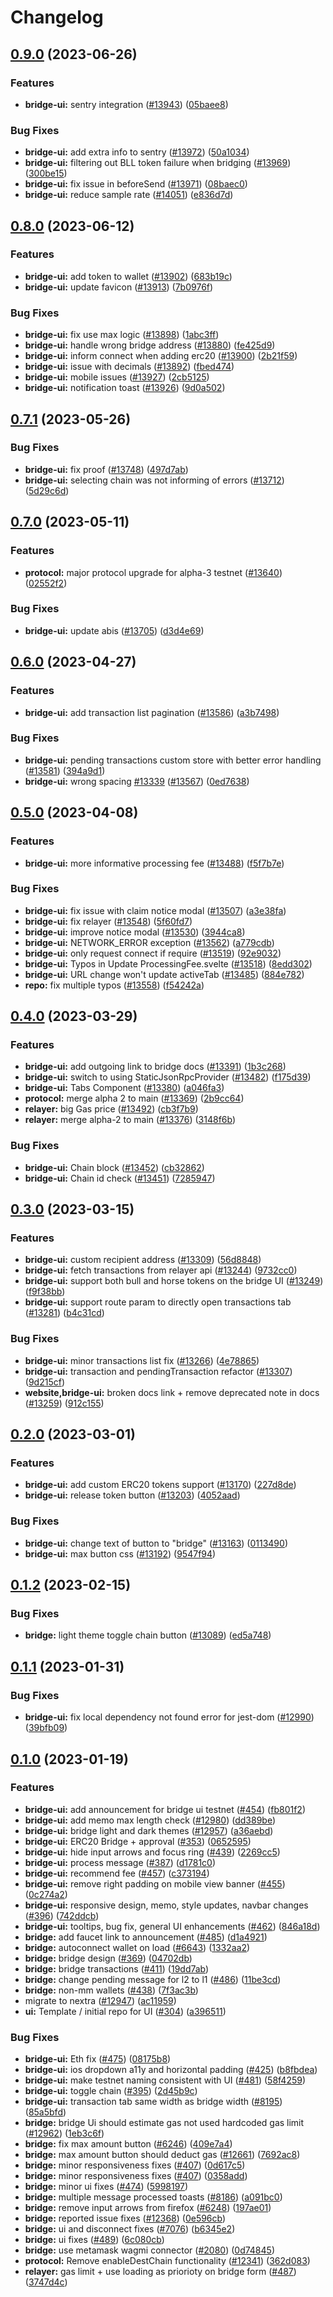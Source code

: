 # Changelog

## [0.9.0](https://github.com/wyzth_zkevmxyz/wyzth_zkevm-mono/compare/bridge-ui-v0.8.0...bridge-ui-v0.9.0) (2023-06-26)


### Features

* **bridge-ui:** sentry integration ([#13943](https://github.com/wyzth_zkevmxyz/wyzth_zkevm-mono/issues/13943)) ([05baee8](https://github.com/wyzth_zkevmxyz/wyzth_zkevm-mono/commit/05baee8ca113b607f89c3cc25354768c8d368b46))


### Bug Fixes

* **bridge-ui:** add extra info to sentry ([#13972](https://github.com/wyzth_zkevmxyz/wyzth_zkevm-mono/issues/13972)) ([50a1034](https://github.com/wyzth_zkevmxyz/wyzth_zkevm-mono/commit/50a1034812ded4ed890f9859fc603bfc801dcdc3))
* **bridge-ui:** filtering out BLL token failure when bridging ([#13969](https://github.com/wyzth_zkevmxyz/wyzth_zkevm-mono/issues/13969)) ([300be15](https://github.com/wyzth_zkevmxyz/wyzth_zkevm-mono/commit/300be15d3fdcdc9297a7b28427cfcdc905991306))
* **bridge-ui:** fix issue in beforeSend ([#13971](https://github.com/wyzth_zkevmxyz/wyzth_zkevm-mono/issues/13971)) ([08baec0](https://github.com/wyzth_zkevmxyz/wyzth_zkevm-mono/commit/08baec00cfdc235c0baf3d139a8a62df6e34e914))
* **bridge-ui:** reduce sample rate ([#14051](https://github.com/wyzth_zkevmxyz/wyzth_zkevm-mono/issues/14051)) ([e836d7d](https://github.com/wyzth_zkevmxyz/wyzth_zkevm-mono/commit/e836d7da3fdd11e443618af15318b1d93bca117e))

## [0.8.0](https://github.com/wyzth_zkevmxyz/wyzth_zkevm-mono/compare/bridge-ui-v0.7.1...bridge-ui-v0.8.0) (2023-06-12)


### Features

* **bridge-ui:** add token to wallet ([#13902](https://github.com/wyzth_zkevmxyz/wyzth_zkevm-mono/issues/13902)) ([683b19c](https://github.com/wyzth_zkevmxyz/wyzth_zkevm-mono/commit/683b19cab30bf8c9c713e889f969336e04641187))
* **bridge-ui:** update favicon ([#13913](https://github.com/wyzth_zkevmxyz/wyzth_zkevm-mono/issues/13913)) ([7b0976f](https://github.com/wyzth_zkevmxyz/wyzth_zkevm-mono/commit/7b0976fb7239826acc178b209126624634e90548))


### Bug Fixes

* **bridge-ui:** fix use max logic ([#13898](https://github.com/wyzth_zkevmxyz/wyzth_zkevm-mono/issues/13898)) ([1abc3ff](https://github.com/wyzth_zkevmxyz/wyzth_zkevm-mono/commit/1abc3ff1a83b8a87f3e40c498065743e40b4dfff))
* **bridge-ui:** handle wrong bridge address ([#13880](https://github.com/wyzth_zkevmxyz/wyzth_zkevm-mono/issues/13880)) ([fe425d9](https://github.com/wyzth_zkevmxyz/wyzth_zkevm-mono/commit/fe425d90d39665ceaca7d6d5ca1b13e5369ebed5))
* **bridge-ui:** inform connect when adding erc20 ([#13900](https://github.com/wyzth_zkevmxyz/wyzth_zkevm-mono/issues/13900)) ([2b21f59](https://github.com/wyzth_zkevmxyz/wyzth_zkevm-mono/commit/2b21f59b1171fcedfafb03cddadc5d950cf4c754))
* **bridge-ui:** issue with decimals ([#13892](https://github.com/wyzth_zkevmxyz/wyzth_zkevm-mono/issues/13892)) ([fbed474](https://github.com/wyzth_zkevmxyz/wyzth_zkevm-mono/commit/fbed4746ec3c75972dca95238569af2a7054a5a1))
* **bridge-ui:** mobile issues ([#13927](https://github.com/wyzth_zkevmxyz/wyzth_zkevm-mono/issues/13927)) ([2cb5125](https://github.com/wyzth_zkevmxyz/wyzth_zkevm-mono/commit/2cb51255ee44ba49d1e2444f2d56433807dda81e))
* **bridge-ui:** notification toast ([#13926](https://github.com/wyzth_zkevmxyz/wyzth_zkevm-mono/issues/13926)) ([9d0a502](https://github.com/wyzth_zkevmxyz/wyzth_zkevm-mono/commit/9d0a502171669258ded67c8d5a3387c98c8c52e0))

## [0.7.1](https://github.com/wyzth_zkevmxyz/wyzth_zkevm-mono/compare/bridge-ui-v0.7.0...bridge-ui-v0.7.1) (2023-05-26)


### Bug Fixes

* **bridge-ui:** fix proof ([#13748](https://github.com/wyzth_zkevmxyz/wyzth_zkevm-mono/issues/13748)) ([497d7ab](https://github.com/wyzth_zkevmxyz/wyzth_zkevm-mono/commit/497d7abd895bbda2b60311d48bca5ebe3d9755c6))
* **bridge-ui:** selecting chain was not informing of errors ([#13712](https://github.com/wyzth_zkevmxyz/wyzth_zkevm-mono/issues/13712)) ([5d29c6d](https://github.com/wyzth_zkevmxyz/wyzth_zkevm-mono/commit/5d29c6d06d4a7b24ef31d18c38e7f1941c322215))

## [0.7.0](https://github.com/wyzth_zkevmxyz/wyzth_zkevm-mono/compare/bridge-ui-v0.6.0...bridge-ui-v0.7.0) (2023-05-11)


### Features

* **protocol:** major protocol upgrade for alpha-3 testnet ([#13640](https://github.com/wyzth_zkevmxyz/wyzth_zkevm-mono/issues/13640)) ([02552f2](https://github.com/wyzth_zkevmxyz/wyzth_zkevm-mono/commit/02552f2aa001893d326062ce627004c61b46cd26))


### Bug Fixes

* **bridge-ui:** update abis ([#13705](https://github.com/wyzth_zkevmxyz/wyzth_zkevm-mono/issues/13705)) ([d3d4e69](https://github.com/wyzth_zkevmxyz/wyzth_zkevm-mono/commit/d3d4e693176b8df1dcdd7321c30d66222121a05b))

## [0.6.0](https://github.com/wyzth_zkevmxyz/wyzth_zkevm-mono/compare/bridge-ui-v0.5.0...bridge-ui-v0.6.0) (2023-04-27)


### Features

* **bridge-ui:** add transaction list pagination ([#13586](https://github.com/wyzth_zkevmxyz/wyzth_zkevm-mono/issues/13586)) ([a3b7498](https://github.com/wyzth_zkevmxyz/wyzth_zkevm-mono/commit/a3b7498a89576a5aac4c2cd5581d8ce4d457b718))


### Bug Fixes

* **bridge-ui:** pending transactions custom store with better error handling ([#13581](https://github.com/wyzth_zkevmxyz/wyzth_zkevm-mono/issues/13581)) ([394a9d1](https://github.com/wyzth_zkevmxyz/wyzth_zkevm-mono/commit/394a9d188da5a6bc8e2ffdd80121cb18471b3f08))
* **bridge-ui:** wrong spacing [#13339](https://github.com/wyzth_zkevmxyz/wyzth_zkevm-mono/issues/13339) ([#13567](https://github.com/wyzth_zkevmxyz/wyzth_zkevm-mono/issues/13567)) ([0ed7638](https://github.com/wyzth_zkevmxyz/wyzth_zkevm-mono/commit/0ed7638d8820feb22c36cc39a35cef7fea12224d))

## [0.5.0](https://github.com/wyzth_zkevmxyz/wyzth_zkevm-mono/compare/bridge-ui-v0.4.0...bridge-ui-v0.5.0) (2023-04-08)


### Features

* **bridge-ui:** more informative processing fee ([#13488](https://github.com/wyzth_zkevmxyz/wyzth_zkevm-mono/issues/13488)) ([f5f7b7e](https://github.com/wyzth_zkevmxyz/wyzth_zkevm-mono/commit/f5f7b7ee2a99ec940a73e263fb12e9378d139734))


### Bug Fixes

* **bridge-ui:** fix issue with claim notice modal ([#13507](https://github.com/wyzth_zkevmxyz/wyzth_zkevm-mono/issues/13507)) ([a3e38fa](https://github.com/wyzth_zkevmxyz/wyzth_zkevm-mono/commit/a3e38faff37f01669e6be6878d35431cb24e40bb))
* **bridge-ui:** fix relayer ([#13548](https://github.com/wyzth_zkevmxyz/wyzth_zkevm-mono/issues/13548)) ([5f60fd7](https://github.com/wyzth_zkevmxyz/wyzth_zkevm-mono/commit/5f60fd711c71ead82c7c147b4ff8dd12eab02c43))
* **bridge-ui:** improve notice modal ([#13530](https://github.com/wyzth_zkevmxyz/wyzth_zkevm-mono/issues/13530)) ([3944ca8](https://github.com/wyzth_zkevmxyz/wyzth_zkevm-mono/commit/3944ca8bc5282c2ab0c4b11b2bb1b5f102329d59))
* **bridge-ui:** NETWORK_ERROR exception ([#13562](https://github.com/wyzth_zkevmxyz/wyzth_zkevm-mono/issues/13562)) ([a779cdb](https://github.com/wyzth_zkevmxyz/wyzth_zkevm-mono/commit/a779cdb3433ea6cc2e0d203cecebde3d9c121f5a))
* **bridge-ui:** only request connect if require ([#13519](https://github.com/wyzth_zkevmxyz/wyzth_zkevm-mono/issues/13519)) ([92e9032](https://github.com/wyzth_zkevmxyz/wyzth_zkevm-mono/commit/92e9032e88fb997db5e9e9801089671604f0a9bc))
* **bridge-ui:** Typos in Update ProcessingFee.svelte ([#13518](https://github.com/wyzth_zkevmxyz/wyzth_zkevm-mono/issues/13518)) ([8edd302](https://github.com/wyzth_zkevmxyz/wyzth_zkevm-mono/commit/8edd302fc2ea0764c3fb96bbcc2454f154556167))
* **bridge-ui:** URL change won't update activeTab ([#13485](https://github.com/wyzth_zkevmxyz/wyzth_zkevm-mono/issues/13485)) ([884e782](https://github.com/wyzth_zkevmxyz/wyzth_zkevm-mono/commit/884e78283d8f98f20b15ff7e3e5e371df30fcd13))
* **repo:** fix multiple typos ([#13558](https://github.com/wyzth_zkevmxyz/wyzth_zkevm-mono/issues/13558)) ([f54242a](https://github.com/wyzth_zkevmxyz/wyzth_zkevm-mono/commit/f54242aa95e5c5563f8f0a7f9af0a1eab20ab67b))

## [0.4.0](https://github.com/wyzth_zkevmxyz/wyzth_zkevm-mono/compare/bridge-ui-v0.3.0...bridge-ui-v0.4.0) (2023-03-29)


### Features

* **bridge-ui:** add outgoing link to bridge docs ([#13391](https://github.com/wyzth_zkevmxyz/wyzth_zkevm-mono/issues/13391)) ([1b3c268](https://github.com/wyzth_zkevmxyz/wyzth_zkevm-mono/commit/1b3c268fb15f9a9e6be8ebc83d588ed4279237ff))
* **bridge-ui:** switch to using StaticJsonRpcProvider ([#13482](https://github.com/wyzth_zkevmxyz/wyzth_zkevm-mono/issues/13482)) ([f175d39](https://github.com/wyzth_zkevmxyz/wyzth_zkevm-mono/commit/f175d3955e4d37e05f7bc3ba7e479dc257944876))
* **bridge-ui:** Tabs Component ([#13380](https://github.com/wyzth_zkevmxyz/wyzth_zkevm-mono/issues/13380)) ([a046fa3](https://github.com/wyzth_zkevmxyz/wyzth_zkevm-mono/commit/a046fa3907efa85482bd9bce60de44ea2253be55))
* **protocol:** merge alpha 2 to main ([#13369](https://github.com/wyzth_zkevmxyz/wyzth_zkevm-mono/issues/13369)) ([2b9cc64](https://github.com/wyzth_zkevmxyz/wyzth_zkevm-mono/commit/2b9cc6466509372f35109b48c00948d2234b0d59))
* **relayer:** big Gas price ([#13492](https://github.com/wyzth_zkevmxyz/wyzth_zkevm-mono/issues/13492)) ([cb3f7b9](https://github.com/wyzth_zkevmxyz/wyzth_zkevm-mono/commit/cb3f7b9529addc25fe4d3067f2e2c3da3ae1b2bf))
* **relayer:** merge alpha-2 to main ([#13376](https://github.com/wyzth_zkevmxyz/wyzth_zkevm-mono/issues/13376)) ([3148f6b](https://github.com/wyzth_zkevmxyz/wyzth_zkevm-mono/commit/3148f6ba955e1b3918289332d2ee30f139edea8b))


### Bug Fixes

* **bridge-ui:** Chain block ([#13452](https://github.com/wyzth_zkevmxyz/wyzth_zkevm-mono/issues/13452)) ([cb32862](https://github.com/wyzth_zkevmxyz/wyzth_zkevm-mono/commit/cb3286270c2a106b1492a78745b64b1b7dcc5ccf))
* **bridge-ui:** Chain id check ([#13451](https://github.com/wyzth_zkevmxyz/wyzth_zkevm-mono/issues/13451)) ([7285947](https://github.com/wyzth_zkevmxyz/wyzth_zkevm-mono/commit/7285947a4e7a183ecad4555705b8d9eeb5de4341))

## [0.3.0](https://github.com/wyzth_zkevmxyz/wyzth_zkevm-mono/compare/bridge-ui-v0.2.0...bridge-ui-v0.3.0) (2023-03-15)

### Features

- **bridge-ui:** custom recipient address ([#13309](https://github.com/wyzth_zkevmxyz/wyzth_zkevm-mono/issues/13309)) ([56d8848](https://github.com/wyzth_zkevmxyz/wyzth_zkevm-mono/commit/56d884812b3f12a52895bc666cb25e6edbe6eba0))
- **bridge-ui:** fetch transactions from relayer api ([#13244](https://github.com/wyzth_zkevmxyz/wyzth_zkevm-mono/issues/13244)) ([9732cc0](https://github.com/wyzth_zkevmxyz/wyzth_zkevm-mono/commit/9732cc084ed99196a4cd2ccedf9187af4d289ed6))
- **bridge-ui:** support both bull and horse tokens on the bridge UI ([#13249](https://github.com/wyzth_zkevmxyz/wyzth_zkevm-mono/issues/13249)) ([f9f38bb](https://github.com/wyzth_zkevmxyz/wyzth_zkevm-mono/commit/f9f38bb075c02c7976e0d04c84e4b8b5ac255644))
- **bridge-ui:** support route param to directly open transactions tab ([#13281](https://github.com/wyzth_zkevmxyz/wyzth_zkevm-mono/issues/13281)) ([b4c31cd](https://github.com/wyzth_zkevmxyz/wyzth_zkevm-mono/commit/b4c31cd8566b834cbf83a434c705fb281d375d12))

### Bug Fixes

- **bridge-ui:** minor transactions list fix ([#13266](https://github.com/wyzth_zkevmxyz/wyzth_zkevm-mono/issues/13266)) ([4e78865](https://github.com/wyzth_zkevmxyz/wyzth_zkevm-mono/commit/4e788655ebd508eca3e1665ecb50f3010d2f51af))
- **bridge-ui:** transaction and pendingTransaction refactor ([#13307](https://github.com/wyzth_zkevmxyz/wyzth_zkevm-mono/issues/13307)) ([9d215cf](https://github.com/wyzth_zkevmxyz/wyzth_zkevm-mono/commit/9d215cfe5ac6863405390444672a1e70e7501032))
- **website,bridge-ui:** broken docs link + remove deprecated note in docs ([#13259](https://github.com/wyzth_zkevmxyz/wyzth_zkevm-mono/issues/13259)) ([912c155](https://github.com/wyzth_zkevmxyz/wyzth_zkevm-mono/commit/912c15595d7b0e3e2b4ec62fbcebeaf9dbc9db66))

## [0.2.0](https://github.com/wyzth_zkevmxyz/wyzth_zkevm-mono/compare/bridge-ui-v0.1.2...bridge-ui-v0.2.0) (2023-03-01)

### Features

- **bridge-ui:** add custom ERC20 tokens support ([#13170](https://github.com/wyzth_zkevmxyz/wyzth_zkevm-mono/issues/13170)) ([227d8de](https://github.com/wyzth_zkevmxyz/wyzth_zkevm-mono/commit/227d8de30c10a2d84d0fb390b3709b32d0aee8b8))
- **bridge-ui:** release token button ([#13203](https://github.com/wyzth_zkevmxyz/wyzth_zkevm-mono/issues/13203)) ([4052aad](https://github.com/wyzth_zkevmxyz/wyzth_zkevm-mono/commit/4052aadd01b75611be3e9b50970aeb649f2de34b))

### Bug Fixes

- **bridge-ui:** change text of button to "bridge" ([#13163](https://github.com/wyzth_zkevmxyz/wyzth_zkevm-mono/issues/13163)) ([0113490](https://github.com/wyzth_zkevmxyz/wyzth_zkevm-mono/commit/0113490f388a986a705d970ef8b4a263de882707))
- **bridge-ui:** max button css ([#13192](https://github.com/wyzth_zkevmxyz/wyzth_zkevm-mono/issues/13192)) ([9547f94](https://github.com/wyzth_zkevmxyz/wyzth_zkevm-mono/commit/9547f9438585ded0654558ad787b35cdb033a706))

## [0.1.2](https://github.com/wyzth_zkevmxyz/wyzth_zkevm-mono/compare/bridge-ui-v0.1.1...bridge-ui-v0.1.2) (2023-02-15)

### Bug Fixes

- **bridge:** light theme toggle chain button ([#13089](https://github.com/wyzth_zkevmxyz/wyzth_zkevm-mono/issues/13089)) ([ed5a748](https://github.com/wyzth_zkevmxyz/wyzth_zkevm-mono/commit/ed5a7488395aef747bc2b9b27067ecca769991cc))

## [0.1.1](https://github.com/wyzth_zkevmxyz/wyzth_zkevm-mono/compare/bridge-ui-v0.1.0...bridge-ui-v0.1.1) (2023-01-31)

### Bug Fixes

- **bridge-ui:** fix local dependency not found error for jest-dom ([#12990](https://github.com/wyzth_zkevmxyz/wyzth_zkevm-mono/issues/12990)) ([39bfb09](https://github.com/wyzth_zkevmxyz/wyzth_zkevm-mono/commit/39bfb09ff331a5522362ef683c21e75a2f9cfec3))

## [0.1.0](https://github.com/wyzth_zkevmxyz/wyzth_zkevm-mono/compare/bridge-ui-v0.0.1...bridge-ui-v0.1.0) (2023-01-19)

### Features

- **bridge-ui:** add announcement for bridge ui testnet ([#454](https://github.com/wyzth_zkevmxyz/wyzth_zkevm-mono/issues/454)) ([fb801f2](https://github.com/wyzth_zkevmxyz/wyzth_zkevm-mono/commit/fb801f236aa6033793130afbaf74575e0bb9751e))
- **bridge-ui:** add memo max length check ([#12980](https://github.com/wyzth_zkevmxyz/wyzth_zkevm-mono/issues/12980)) ([dd389be](https://github.com/wyzth_zkevmxyz/wyzth_zkevm-mono/commit/dd389be4f47bfa37ffd338e674ff9e4bf7ea36c5))
- **bridge-ui:** bridge light and dark themes ([#12957](https://github.com/wyzth_zkevmxyz/wyzth_zkevm-mono/issues/12957)) ([a36aebd](https://github.com/wyzth_zkevmxyz/wyzth_zkevm-mono/commit/a36aebd8baa2517e970564fcd0a2d0e5d0ea42a8))
- **bridge-ui:** ERC20 Bridge + approval ([#353](https://github.com/wyzth_zkevmxyz/wyzth_zkevm-mono/issues/353)) ([0652595](https://github.com/wyzth_zkevmxyz/wyzth_zkevm-mono/commit/0652595af38f17ed4bfc6e72bca64d2a6fb5616c))
- **bridge-ui:** hide input arrows and focus ring ([#439](https://github.com/wyzth_zkevmxyz/wyzth_zkevm-mono/issues/439)) ([2269cc5](https://github.com/wyzth_zkevmxyz/wyzth_zkevm-mono/commit/2269cc5ab913c5da84e9d075b7cf86b233efe5dd))
- **bridge-ui:** process message ([#387](https://github.com/wyzth_zkevmxyz/wyzth_zkevm-mono/issues/387)) ([d1781c0](https://github.com/wyzth_zkevmxyz/wyzth_zkevm-mono/commit/d1781c0107110e70c87e76d3fc1f6a9bc2aa1a46))
- **bridge-ui:** recommend fee ([#457](https://github.com/wyzth_zkevmxyz/wyzth_zkevm-mono/issues/457)) ([c373194](https://github.com/wyzth_zkevmxyz/wyzth_zkevm-mono/commit/c3731945efb7d94878fe050f3fe68e046236d21a))
- **bridge-ui:** remove right padding on mobile view banner ([#455](https://github.com/wyzth_zkevmxyz/wyzth_zkevm-mono/issues/455)) ([0c274a2](https://github.com/wyzth_zkevmxyz/wyzth_zkevm-mono/commit/0c274a2cd60e256659b6a69a8cb78b71fb1c254f))
- **bridge-ui:** responsive design, memo, style updates, navbar changes ([#396](https://github.com/wyzth_zkevmxyz/wyzth_zkevm-mono/issues/396)) ([742ddcb](https://github.com/wyzth_zkevmxyz/wyzth_zkevm-mono/commit/742ddcbc9e40f266079d8a415ce19d077ac4d980))
- **bridge-ui:** tooltips, bug fix, general UI enhancements ([#462](https://github.com/wyzth_zkevmxyz/wyzth_zkevm-mono/issues/462)) ([846a18d](https://github.com/wyzth_zkevmxyz/wyzth_zkevm-mono/commit/846a18dac69078d9bb31c03ea735ae2b6648c306))
- **bridge:** add faucet link to announcement ([#485](https://github.com/wyzth_zkevmxyz/wyzth_zkevm-mono/issues/485)) ([d1a4921](https://github.com/wyzth_zkevmxyz/wyzth_zkevm-mono/commit/d1a492183fd4ab8f195697864f54c35349dca93d))
- **bridge:** autoconnect wallet on load ([#6643](https://github.com/wyzth_zkevmxyz/wyzth_zkevm-mono/issues/6643)) ([1332aa2](https://github.com/wyzth_zkevmxyz/wyzth_zkevm-mono/commit/1332aa2dbb0a606720f7783b250b0850ec32fa9c))
- **bridge:** bridge design ([#369](https://github.com/wyzth_zkevmxyz/wyzth_zkevm-mono/issues/369)) ([04702db](https://github.com/wyzth_zkevmxyz/wyzth_zkevm-mono/commit/04702db23e3fd705133408e077b8d1a040951202))
- **bridge:** bridge transactions ([#411](https://github.com/wyzth_zkevmxyz/wyzth_zkevm-mono/issues/411)) ([19dd7ab](https://github.com/wyzth_zkevmxyz/wyzth_zkevm-mono/commit/19dd7abd4a2f5bc83e43d31938e43501472ff108))
- **bridge:** change pending message for l2 to l1 ([#486](https://github.com/wyzth_zkevmxyz/wyzth_zkevm-mono/issues/486)) ([11be3cd](https://github.com/wyzth_zkevmxyz/wyzth_zkevm-mono/commit/11be3cd192039b3cb5ecf8c42c1bcae0b9243f3c))
- **bridge:** non-mm wallets ([#438](https://github.com/wyzth_zkevmxyz/wyzth_zkevm-mono/issues/438)) ([7f3ac3b](https://github.com/wyzth_zkevmxyz/wyzth_zkevm-mono/commit/7f3ac3b2f3d0b650ce2db06a13655c032b771b33))
- migrate to nextra ([#12947](https://github.com/wyzth_zkevmxyz/wyzth_zkevm-mono/issues/12947)) ([ac11959](https://github.com/wyzth_zkevmxyz/wyzth_zkevm-mono/commit/ac1195940d1ab450e95367e6008162de1d22f0ab))
- **ui:** Template / initial repo for UI ([#304](https://github.com/wyzth_zkevmxyz/wyzth_zkevm-mono/issues/304)) ([a396511](https://github.com/wyzth_zkevmxyz/wyzth_zkevm-mono/commit/a39651133d4c3bd8b6eea5db93daec7698600707))

### Bug Fixes

- **bridge-ui:** Eth fix ([#475](https://github.com/wyzth_zkevmxyz/wyzth_zkevm-mono/issues/475)) ([08175b8](https://github.com/wyzth_zkevmxyz/wyzth_zkevm-mono/commit/08175b803aaabdf6195f5a7a3ed8e0baf9558cc5))
- **bridge-ui:** ios dropdown a11y and horizontal padding ([#425](https://github.com/wyzth_zkevmxyz/wyzth_zkevm-mono/issues/425)) ([b8fbdea](https://github.com/wyzth_zkevmxyz/wyzth_zkevm-mono/commit/b8fbdead07338e76c3e06360cd5ba2447de2eea9))
- **bridge-ui:** make testnet naming consistent with UI ([#481](https://github.com/wyzth_zkevmxyz/wyzth_zkevm-mono/issues/481)) ([58f4259](https://github.com/wyzth_zkevmxyz/wyzth_zkevm-mono/commit/58f4259f1bcfd181b0d59e8b97c00df748176b2a))
- **bridge-ui:** toggle chain ([#395](https://github.com/wyzth_zkevmxyz/wyzth_zkevm-mono/issues/395)) ([2d45b9c](https://github.com/wyzth_zkevmxyz/wyzth_zkevm-mono/commit/2d45b9c69e3eac8fe8d4b8baf8a24194fd25a3b2))
- **bridge-ui:** transaction tab same width as bridge width ([#8195](https://github.com/wyzth_zkevmxyz/wyzth_zkevm-mono/issues/8195)) ([85a5bfd](https://github.com/wyzth_zkevmxyz/wyzth_zkevm-mono/commit/85a5bfd235b7e5884b135322cbee9b12475a7b1b))
- **bridge:** bridge Ui should estimate gas not used hardcoded gas limit ([#12962](https://github.com/wyzth_zkevmxyz/wyzth_zkevm-mono/issues/12962)) ([1eb3c6f](https://github.com/wyzth_zkevmxyz/wyzth_zkevm-mono/commit/1eb3c6f5add36a8856d45c85fbaafb32655a8b70))
- **bridge:** fix max amount button ([#6246](https://github.com/wyzth_zkevmxyz/wyzth_zkevm-mono/issues/6246)) ([409e7a4](https://github.com/wyzth_zkevmxyz/wyzth_zkevm-mono/commit/409e7a4cb46440f392952471411b20e5bd419ad7))
- **bridge:** max amount button should deduct gas ([#12661](https://github.com/wyzth_zkevmxyz/wyzth_zkevm-mono/issues/12661)) ([7692ac8](https://github.com/wyzth_zkevmxyz/wyzth_zkevm-mono/commit/7692ac89456b353ad0fdf8c898cd5058cde0e2b4))
- **bridge:** minor responsiveness fixes ([#407](https://github.com/wyzth_zkevmxyz/wyzth_zkevm-mono/issues/407)) ([0d617c5](https://github.com/wyzth_zkevmxyz/wyzth_zkevm-mono/commit/0d617c533e0baf40cea915ab327b308ce852be42))
- **bridge:** minor responsiveness fixes ([#407](https://github.com/wyzth_zkevmxyz/wyzth_zkevm-mono/issues/407)) ([0358add](https://github.com/wyzth_zkevmxyz/wyzth_zkevm-mono/commit/0358addf37186294fa2a452321d6f642762abde7))
- **bridge:** minor ui fixes ([#474](https://github.com/wyzth_zkevmxyz/wyzth_zkevm-mono/issues/474)) ([5998197](https://github.com/wyzth_zkevmxyz/wyzth_zkevm-mono/commit/59981970e17e146ca09afbea1964409372d954d2))
- **bridge:** multiple message processed toasts ([#8186](https://github.com/wyzth_zkevmxyz/wyzth_zkevm-mono/issues/8186)) ([a091bc0](https://github.com/wyzth_zkevmxyz/wyzth_zkevm-mono/commit/a091bc05bd64f0a0c9a930e4fe296adf363a7233))
- **bridge:** remove input arrows from firefox ([#6248](https://github.com/wyzth_zkevmxyz/wyzth_zkevm-mono/issues/6248)) ([197ae01](https://github.com/wyzth_zkevmxyz/wyzth_zkevm-mono/commit/197ae01bdfd0c7256671c2045dfdf145171b9172))
- **bridge:** reported issue fixes ([#12368](https://github.com/wyzth_zkevmxyz/wyzth_zkevm-mono/issues/12368)) ([0e596cb](https://github.com/wyzth_zkevmxyz/wyzth_zkevm-mono/commit/0e596cb1c95beeef0d90682d98fd6e50ecffd5a2))
- **bridge:** ui and disconnect fixes ([#7076](https://github.com/wyzth_zkevmxyz/wyzth_zkevm-mono/issues/7076)) ([b6345e2](https://github.com/wyzth_zkevmxyz/wyzth_zkevm-mono/commit/b6345e28abd414cbb52e403369323976f8b14272))
- **bridge:** ui fixes ([#489](https://github.com/wyzth_zkevmxyz/wyzth_zkevm-mono/issues/489)) ([6c080cb](https://github.com/wyzth_zkevmxyz/wyzth_zkevm-mono/commit/6c080cb3be95468deace6fdd3d9467902fef4be1))
- **bridge:** use metamask wagmi connector ([#2080](https://github.com/wyzth_zkevmxyz/wyzth_zkevm-mono/issues/2080)) ([0d74845](https://github.com/wyzth_zkevmxyz/wyzth_zkevm-mono/commit/0d74845d0192736229cbc682ff7fd8f8610ee643))
- **protocol:** Remove enableDestChain functionality ([#12341](https://github.com/wyzth_zkevmxyz/wyzth_zkevm-mono/issues/12341)) ([362d083](https://github.com/wyzth_zkevmxyz/wyzth_zkevm-mono/commit/362d083497cc74b3bcd05a406beeff2101a422ef))
- **relayer:** gas limit + use loading as priorioty on bridge form ([#487](https://github.com/wyzth_zkevmxyz/wyzth_zkevm-mono/issues/487)) ([3747d4c](https://github.com/wyzth_zkevmxyz/wyzth_zkevm-mono/commit/3747d4c41e836ab533e864ec44073ae681bf4b36))
